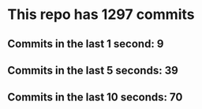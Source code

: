 # This repo has 1297 commits

## Commits in the last 1 second: 9
## Commits in the last 5 seconds: 39
## Commits in the last 10 seconds: 70
